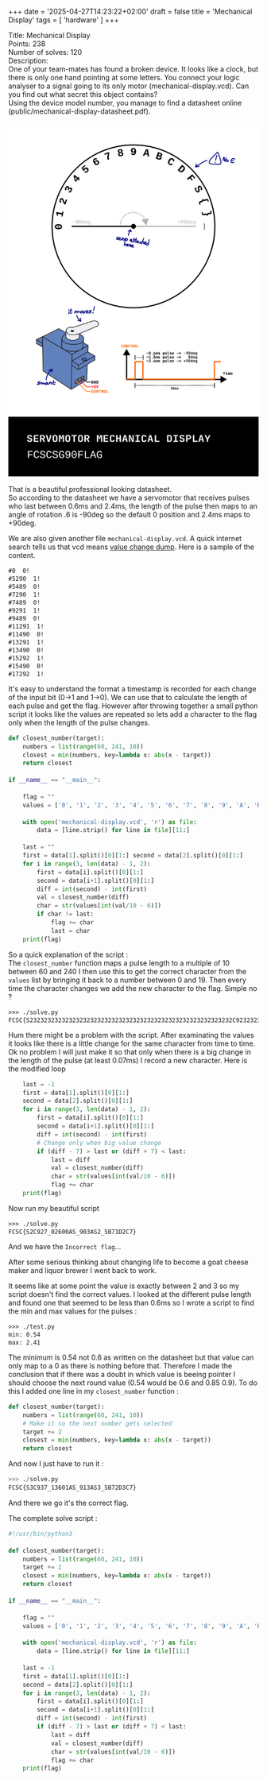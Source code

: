 +++
date = '2025-04-27T14:23:22+02:00'
draft = false 
title = 'Mechanical Display'
tags = [ 'hardware' ]
+++

Title: Mechanical Display  
Points: 238  
Number of solves: 120  
Description:  
One of your team-mates has found a broken device. It looks like a clock, but there is only one hand pointing at some letters. You connect your logic analyser to a signal going to its only motor (mechanical-display.vcd). Can you find out what secret this object contains?  
Using the device model number, you manage to find a datasheet online (public/mechanical-display-datasheet.pdf).

![datasheet](./datasheet.svg)

That is a beautiful professional looking datasheet.  
So according to the datasheet we have a servomotor that receives pulses who last between 0.6ms and 2.4ms, the length of the pulse then maps to an angle of rotation .6 is -90deg so the default 0 position and 2.4ms maps to +90deg.  

We are also given another file `mechanical-display.vcd`. A quick internet search tells us that vcd means [value change dump](https://en.wikipedia.org/wiki/Value_change_dump). Here is a sample of the content.
```
#0  0!
#5290  1!
#5489  0!
#7290  1!
#7489  0!
#9291  1!
#9489  0!
#11291  1!
#11490  0!
#13291  1!
#13490  0!
#15292  1!
#15490  0!
#17292  1!
```

It's easy to understand the format a timestamp is recorded for each change of the input bit (0->1 and 1->0).  We can use that to calculate the length of each pulse and get the flag. However after throwing together a small python script it looks like the values are repeated so lets add a character to the flag only when the length of the pulse changes.  

```python
def closest_number(target):
    numbers = list(range(60, 241, 10))
    closest = min(numbers, key=lambda x: abs(x - target))
    return closest

if __name__ == "__main__":

    flag = ""
    values = ['0', '1', '2', '3', '4', '5', '6', '7', '8', '9', 'A', 'B', 'C', 'D', 'F', 'S', '{', '}', '_']

    with open('mechanical-display.vcd', 'r') as file:
        data = [line.strip() for line in file][11:]

    last = ""
    first = data[1].split()[0][1:] second = data[2].split()[0][1:]
    for i in range(3, len(data) - 1, 2):
        first = data[i].split()[0][1:]
        second = data[i+1].split()[0][1:]
        diff = int(second) - int(first)
        val = closest_number(diff)
        char = str(values[int(val/10 - 6)])
        if char != last:
            flag += char
            last = char
    print(flag)
```

So a quick explanation of the script :  
The `closest_number` function maps a pulse length to a multiple of 10 between 60 and 240 I then use this to get the correct character from the `values` list by bringing it back to a number between 0 and 19. Then every time the character changes we add the new character to the flag. Simple no ?  
```
>>> ./solve.py
FCSC{S232323232323232323232323232323232323232323232323232323232C92323232323232323232323232323232323232323232323232323232327_0232323232323232323232323232323232323232323232323232360AS_903232323232323232323232323232323232323232323232AS2323232323232323232323232323232323232323232323232323_54545454545454545454545B71D23232323232323232323232323232323232323232323232323232C7}
```

Hum there might be a problem with the script. After examinating the values it looks like there is a little change for the same character from time to time. Ok no problem I will just make it so that only when there is a big change in the length of the pulse (at least 0.07ms) I record a new character. Here is the modified loop
```python
    last = -1
    first = data[1].split()[0][1:]
    second = data[2].split()[0][1:]
    for i in range(3, len(data) - 1, 2):
        first = data[i].split()[0][1:]
        second = data[i+1].split()[0][1:]
        diff = int(second) - int(first)
        # Change only when big value change
        if (diff - 7) > last or (diff + 7) < last:
            last = diff
            val = closest_number(diff)
            char = str(values[int(val/10 - 6)])
            flag += char
    print(flag)
```

Now run my beautiful script
```
>>> ./solve.py
FCSC{S2C927_02600AS_903AS2_5B71D2C7}
```

And we have the `Incorrect flag`...  

After some serious thinking about changing life to become a goat cheese maker and liquor brewer I went back to work.

It seems like at some point the value is exactly between 2 and 3 so my script doesn't find the correct values. I looked at the different pulse length and found one that seemed to be less than 0.6ms so I wrote a script to find the min and max values for the pulses :
```
>>> ./test.py
min: 0.54
max: 2.41
```
The minimum is 0.54 not 0.6 as written on the datasheet but that value can only map to a 0 as there is nothing before that. Therefore I made the conclusion that if there was a doubt in which value is beeing pointer I should choose the next round value (0.54 would be 0.6 and 0.85 0.9). To do this I added one line in my `closest_number` function :
```python
def closest_number(target):
    numbers = list(range(60, 241, 10))
    # Make it so the next number gets selected
    target += 2
    closest = min(numbers, key=lambda x: abs(x - target))
    return closest
```

And now I just have to run it :
```python
>>> ./solve.py
FCSC{S3C937_13601AS_913AS3_5B72D3C7}
```

And there we go it's the correct flag.

The complete solve script :
```python
#!/usr/bin/python3

def closest_number(target):
    numbers = list(range(60, 241, 10))
    target += 2
    closest = min(numbers, key=lambda x: abs(x - target))
    return closest

if __name__ == "__main__":

    flag = ""
    values = ['0', '1', '2', '3', '4', '5', '6', '7', '8', '9', 'A', 'B', 'C', 'D', 'F', 'S', '{', '}', '_']

    with open('mechanical-display.vcd', 'r') as file:
        data = [line.strip() for line in file][11:]

    last = -1
    first = data[1].split()[0][1:]
    second = data[2].split()[0][1:]
    for i in range(3, len(data) - 1, 2):
        first = data[i].split()[0][1:]
        second = data[i+1].split()[0][1:]
        diff = int(second) - int(first)
        if (diff - 7) > last or (diff + 7) < last:
            last = diff
            val = closest_number(diff)
            char = str(values[int(val/10 - 6)])
            flag += char
    print(flag)
```
